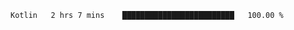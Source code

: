 <!--START_SECTION:waka-->
```text
Kotlin   2 hrs 7 mins    █████████████████████████   100.00 % 
```
<!--END_SECTION:waka-->
